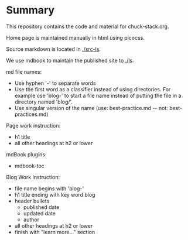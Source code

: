# Summary

This repository contains the code and material for chuck-stack.org.

Home page is maintained manually in html using picocss.

Source markdown is located in [./src-ls](./src-ls/).

We use mdbook to maintain the published site to [./ls](./ls/).

md file names:
- Use hyphen '-' to separate words
- Use the first word as a classifier instead of using directories. For example use 'blog-' to start a file name instead of putting the file in a directory named 'blog/'.
- Use singular version of the name (use: best-practice.md -- not: best-practices.md)

Page work instruction:
- h1 title
- all other headings at h2 or lower

mdBook plugins:
- mdbook-toc

Blog Work Instruction:
- file name begins with 'blog-'
- h1 title ending with key word blog
- header bullets
  - published date
  - updated date
  - author
- all other headings at h2 or lower
- finish with "learn more..." section
